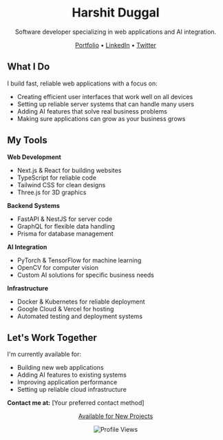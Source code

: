 <div align="center">

# Harshit Duggal

Software developer specializing in web applications and AI integration.

[Portfolio](https://harshitduggal.dev) • 
[LinkedIn](https://linkedin.com/in/harshitduggal) • 
[Twitter](https://twitter.com/harshitduggal)

</div>

## What I Do

I build fast, reliable web applications with a focus on:
- Creating efficient user interfaces that work well on all devices
- Setting up reliable server systems that can handle many users
- Adding AI features that solve real business problems
- Making sure applications can grow as your business grows

## My Tools

**Web Development**
- Next.js & React for building websites
- TypeScript for reliable code
- Tailwind CSS for clean designs
- Three.js for 3D graphics

**Backend Systems**
- FastAPI & NestJS for server code
- GraphQL for flexible data handling
- Prisma for database management

**AI Integration**
- PyTorch & TensorFlow for machine learning
- OpenCV for computer vision
- Custom AI solutions for specific business needs

**Infrastructure**
- Docker & Kubernetes for reliable deployment
- Google Cloud & Vercel for hosting
- Automated testing and deployment systems

## Let's Work Together

I'm currently available for:
- Building new web applications
- Adding AI features to existing systems
- Improving application performance
- Setting up reliable cloud infrastructure

**Contact me at:** [Your preferred contact method]

<div align="center">

[Available for New Projects](https://github.com/duggal1)

![Profile Views](https://visitcount.itsvg.in/api?id=duggal1&icon=6&color=6)

</div>
